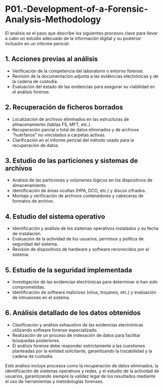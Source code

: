 # P01.-Development-of-a-Forensic-Analysis-Methodology

El analisis es el paso que describe los siguientes procesos clave para llevar a cabo un estudio adecuado de la información digital y su posterior inclusión en un informe pericial:

## 1. Acciones previas al análisis
- Verificación de la competencia del laboratorio o entorno forense.
- Revisión de la documentación adjunta a las evidencias electrónicas y de la cadena de custodia.
- Evaluación del estado de las evidencias para asegurar su viabilidad en el análisis forense.

## 2. Recuperación de ficheros borrados
- Localización de archivos eliminados en las estructuras de almacenamiento (tablas FS, MFT, etc.).
- Recuperación parcial o total de datos eliminados y de archivos "huérfanos" no vinculados a carpetas activas.
- Clarificación en el informe pericial del método usado para la recuperación de datos.

## 3. Estudio de las particiones y sistemas de archivos
- Análisis de las particiones y volúmenes lógicos en los dispositivos de almacenamiento.
- Identificación de áreas ocultas (HPA, DCO, etc.) y discos cifrados.
- Montaje y verificación de archivos contenedores y cabeceras de formatos de archivo.

## 4. Estudio del sistema operativo
- Identificación y análisis de los sistemas operativos instalados y su fecha de instalación.
- Evaluación de la actividad de los usuarios, permisos y política de seguridad del sistema.
- Revisión de dispositivos de hardware y software reconocidos por el sistema.

## 5. Estudio de la seguridad implementada
- Investigación de las evidencias electrónicas para determinar si han sido comprometidas.
- Identificación de software malicioso (virus, troyanos, etc.) y evaluación de intrusiones en el sistema.

## 6. Análisis detallado de los datos obtenidos
- Clasificación y análisis exhaustivo de las evidencias electrónicas utilizando software forense especializado.
- Realización de un proceso de indexación de datos para facilitar búsquedas posteriores.
- El análisis forense debe responder estrictamente a las cuestiones planteadas por la entidad solicitante, garantizando la trazabilidad y la cadena de custodia.

Este análisis incluye procesos como la recuperación de datos eliminados, la identificación de sistemas operativos y redes, y el estudio de la actividad de usuarios, garantizando siempre la validez legal de los resultados mediante el uso de herramientas y metodologías forenses.
